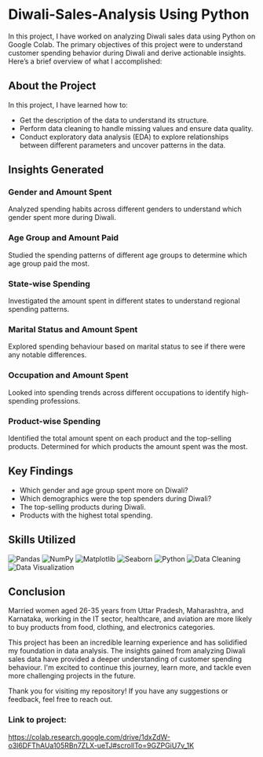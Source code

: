 # Diwali-Sales-Analysis Using Python 

In this project, I have worked on analyzing Diwali sales data using Python on Google Colab. The primary objectives of this project were to understand customer spending behavior during Diwali and derive actionable insights. Here’s a brief overview of what I accomplished:

## About the Project

In this project, I have learned how to:
- Get the description of the data to understand its structure.
- Perform data cleaning to handle missing values and ensure data quality.
- Conduct exploratory data analysis (EDA) to explore relationships between different parameters and uncover patterns in the data.

## Insights Generated

### Gender and Amount Spent
Analyzed spending habits across different genders to understand which gender spent more during Diwali.

### Age Group and Amount Paid
Studied the spending patterns of different age groups to determine which age group paid the most.

### State-wise Spending
Investigated the amount spent in different states to understand regional spending patterns.

### Marital Status and Amount Spent
Explored spending behaviour based on marital status to see if there were any notable differences.

### Occupation and Amount Spent
Looked into spending trends across different occupations to identify high-spending professions.

### Product-wise Spending
Identified the total amount spent on each product and the top-selling products. Determined for which products the amount spent was the most.

## Key Findings
- Which gender and age group spent more on Diwali?
- Which demographics were the top spenders during Diwali?
- The top-selling products during Diwali.
- Products with the highest total spending.

## Skills Utilized

![Pandas](https://img.shields.io/badge/Pandas-150458?style=for-the-badge&logo=pandas&logoColor=white)
![NumPy](https://img.shields.io/badge/NumPy-013243?style=for-the-badge&logo=numpy&logoColor=white)
![Matplotlib](https://img.shields.io/badge/Matplotlib-4A4A55?style=for-the-badge&logo=matplotlib&logoColor=white)
![Seaborn](https://img.shields.io/badge/Seaborn-3776AB?style=for-the-badge&logo=seaborn&logoColor=white)
![Python](https://img.shields.io/badge/Python-3776AB?style=for-the-badge&logo=python&logoColor=white)
![Data Cleaning](https://img.shields.io/badge/Data%20Cleaning-007396?style=for-the-badge&logo=datascience&logoColor=white)
![Data Visualization](https://img.shields.io/badge/Data%20Visualization-FF6F00?style=for-the-badge&logo=datastax&logoColor=white)

## Conclusion

Married women aged 26-35 years from Uttar Pradesh, Maharashtra, and Karnataka, working in the IT sector, healthcare, and aviation are more likely to buy products from food, clothing, and electronics categories.

This project has been an incredible learning experience and has solidified my foundation in data analysis. The insights gained from analyzing Diwali sales data have provided a deeper understanding of customer spending behaviour. I'm excited to continue this journey, learn more, and tackle even more challenging projects in the future.

Thank you for visiting my repository! If you have any suggestions or feedback, feel free to reach out.

### Link to project:
https://colab.research.google.com/drive/1dxZdW-o3l6DFThAUa105RBn7ZLX-ueTJ#scrollTo=9GZPGiU7v_1K



